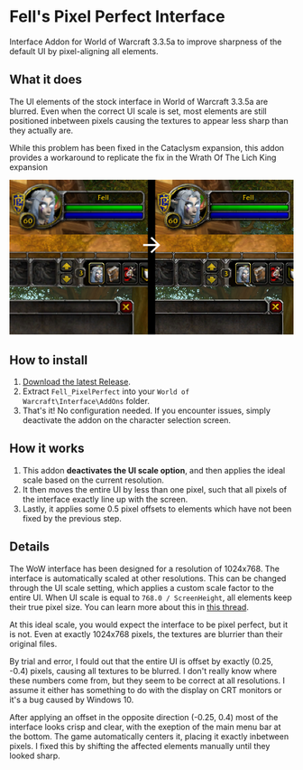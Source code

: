 # Fell's Pixel Perfect Interface
Interface Addon for World of Warcraft 3.3.5a to improve sharpness of the default UI by pixel-aligning all elements.

## What it does

The UI elements of the stock interface in World of Warcraft 3.3.5a are blurred. Even when the correct UI scale is set, most elements are still positioned inbetween pixels causing the textures to appear less sharp than they actually are.

While this problem has been fixed in the Cataclysm expansion, this addon provides a workaround to replicate the fix in the Wrath Of The Lich King expansion

![Comparison Screenshot](img/preview.png)

## How to install

1. [Download the latest Release]().
2. Extract `Fell_PixelPerfect` into your `World of Warcraft\Interface\AddOns` folder.
3. That's it! No configuration needed. If you encounter issues, simply deactivate the addon on the character selection screen.

## How it works

1. This addon **deactivates the UI scale option**, and then applies the ideal scale based on the current resolution.
2. It then moves the entire UI by less than one pixel, such that all pixels of the interface exactly line up with the screen.
3. Lastly, it applies some 0.5 pixel offsets to elements which have not been fixed by the previous step.

## Details

The WoW interface has been designed for a resolution of 1024x768. The interface is automatically scaled at other resolutions. This can be changed through the UI scale setting, which applies a custom scale factor to the entire UI. When UI scale is equal to `768.0 / ScreenHeight`, all elements keep their true pixel size. You can learn more about this in [this thread](https://www.wowinterface.com/forums/showthread.php?t=55803).

At this ideal scale, you would expect the interface to be pixel perfect, but it is not. Even at exactly 1024x768 pixels, the textures are blurrier than their original files.

By trial and error, I fould out that the entire UI is offset by exactly (0.25, -0.4) pixels, causing all textures to be blurred. I don't really know where these numbers come from, but they seem to be correct at all resolutions. I assume it either has something to do with  the display on CRT monitors or it's a bug caused by Windows 10.

After applying an offset in the opposite direction (-0.25, 0.4) most of the interface looks crisp and clear, with the exeption of the main menu bar at the bottom. The game automatically centers it, placing it exactly inbetween pixels. I fixed this by shifting the affected elements manually until they looked sharp.